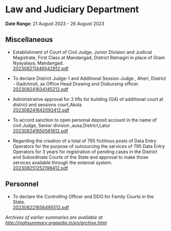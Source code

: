 # Law and Judiciary Department

**Date Range**: 21 August 2023 - 26 August 2023


## Miscellaneous
- Establishment of Court of Civil Judge, Junior Division and Judicial Magistrate, First Class at Mandangad, District Ratnagiri in place of Gram Nyayalaya, Mandangad.\
  [202308211446542912.pdf](https://gr.maharashtra.gov.in/Site/Upload/Government%20Resolutions/English/202308211446542912.pdf)

- To declare District Judge-1 and Additional Session Judge , Aheri, District - Gadchiroli, as Office Head Drawing and Disbursing officer.\
  [202308241634145212.pdf](https://gr.maharashtra.gov.in/Site/Upload/Government%20Resolutions/English/202308241634145212.pdf)

- Administrative approval for 2 lifts for building (G4) of additional court at district and sessions court,Akola\
  [202308241642092412.pdf](https://gr.maharashtra.gov.in/Site/Upload/Government%20Resolutions/English/202308241642092412.pdf)

- To accord sanction to open personal deposit account in the name of civil Judge, Senior division ,ausa,District,Latur\
  [202308241650561612.pdf](https://gr.maharashtra.gov.in/Site/Upload/Government%20Resolutions/English/202308241650561612.pdf)

- Regarding the creation of a total of 795 fictitious posts of Data Entry Operators for the purpose of outsourcing the services of 795 Data Entry Operators for 3 years for registration of pending cases in the District and Subordinate Courts of the State and approval to make those services available through the external system.\
  [202308251252198412.pdf](https://gr.maharashtra.gov.in/Site/Upload/Government%20Resolutions/English/202308251252198412.pdf)

## Personnel
- To declare the Controlling Officer and DDO for Family Courts in the State.\
  [202308221656495512.pdf](https://gr.maharashtra.gov.in/Site/Upload/Government%20Resolutions/English/202308221656495512.pdf)


*Archives of earlier summaries are available at http://mahsummary.orgpedia.in/en/archive.html*